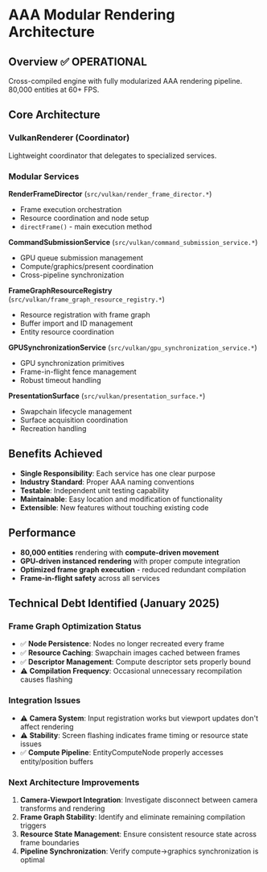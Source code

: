 # AAA Modular Rendering Architecture

## Overview ✅ OPERATIONAL
Cross-compiled engine with fully modularized AAA rendering pipeline. 80,000 entities at 60+ FPS.

## Core Architecture

### VulkanRenderer (Coordinator)
Lightweight coordinator that delegates to specialized services.

### Modular Services

**RenderFrameDirector** (`src/vulkan/render_frame_director.*`)
- Frame execution orchestration
- Resource coordination and node setup
- `directFrame()` - main execution method

**CommandSubmissionService** (`src/vulkan/command_submission_service.*`)
- GPU queue submission management
- Compute/graphics/present coordination
- Cross-pipeline synchronization

**FrameGraphResourceRegistry** (`src/vulkan/frame_graph_resource_registry.*`)
- Resource registration with frame graph
- Buffer import and ID management
- Entity resource coordination

**GPUSynchronizationService** (`src/vulkan/gpu_synchronization_service.*`)
- GPU synchronization primitives
- Frame-in-flight fence management
- Robust timeout handling

**PresentationSurface** (`src/vulkan/presentation_surface.*`)
- Swapchain lifecycle management
- Surface acquisition coordination
- Recreation handling

## Benefits Achieved
- **Single Responsibility**: Each service has one clear purpose
- **Industry Standard**: Proper AAA naming conventions
- **Testable**: Independent unit testing capability
- **Maintainable**: Easy location and modification of functionality
- **Extensible**: New features without touching existing code

## Performance
- **80,000 entities** rendering with **compute-driven movement**
- **GPU-driven instanced rendering** with proper compute integration
- **Optimized frame graph execution** - reduced redundant compilation
- **Frame-in-flight safety** across all services

## Technical Debt Identified (January 2025)

### Frame Graph Optimization Status
- ✅ **Node Persistence**: Nodes no longer recreated every frame
- ✅ **Resource Caching**: Swapchain images cached between frames  
- ✅ **Descriptor Management**: Compute descriptor sets properly bound
- ⚠️ **Compilation Frequency**: Occasional unnecessary recompilation causes flashing

### Integration Issues
- ⚠️ **Camera System**: Input registration works but viewport updates don't affect rendering
- ⚠️ **Stability**: Screen flashing indicates frame timing or resource state issues
- ✅ **Compute Pipeline**: EntityComputeNode properly accesses entity/position buffers

### Next Architecture Improvements
1. **Camera-Viewport Integration**: Investigate disconnect between camera transforms and rendering
2. **Frame Graph Stability**: Identify and eliminate remaining compilation triggers  
3. **Resource State Management**: Ensure consistent resource state across frame boundaries
4. **Pipeline Synchronization**: Verify compute→graphics synchronization is optimal